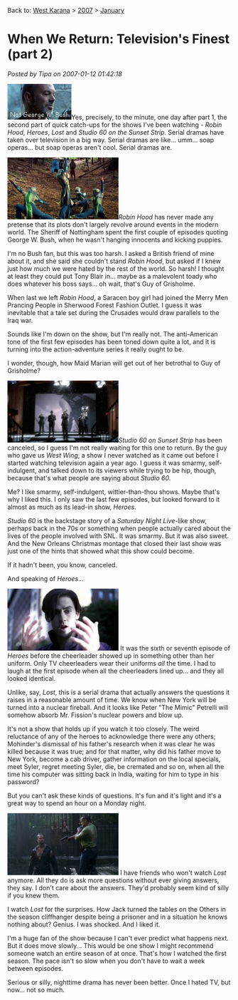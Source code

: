 Back to: [West Karana](/posts/westkarana.md) > [2007](/posts/2007/westkarana.md) > [January](./westkarana.md)
# When We Return: Television's Finest (part 2)

*Posted by Tipa on 2007-01-12 01:42:18*

![sherrif.jpg](../../../uploads/2007/01/sherrif.jpg)Yes, precisely, to the minute, one day after part 1, the second part of quick catch-ups for the shows I've been watching - *Robin Hood*, *Heroes*, *Lost* and *Studio 60 on the Sunset Strip*. Serial dramas have taken over television in a big way. Serial dramas are like... umm... soap operas... but soap operas aren't cool. Serial dramas are.

![robinhood1.jpg](../../../uploads/2007/01/robinhood1.jpg)*Robin Hood* has never made any pretense that its plots don't largely revolve around events in the modern world. The Sheriff of Nottingham spent the first couple of episodes quoting George W. Bush, when he wasn't hanging innocents and kicking puppies.

I'm no Bush fan, but this was too harsh. I asked a British friend of mine about it, and she said she couldn't stand *Robin Hood*, but asked if I knew just how much we were hated by the rest of the world. So harsh! I thought at least they could put Tony Blair in... maybe as a malevolent toady who does whatever his boss says... oh wait, that's Guy of Grisholme.

When last we left *Robin Hood*, a Saracen boy girl had joined the Merry Men Prancing People in Sherwood Forest Fashion Outlet. I guess it was inevitable that a tale set during the Crusades would draw parallels to the Iraq war.

Sounds like I'm down on the show, but I'm really not. The anti-American tone of the first few episodes has been toned down quite a lot, and it is turning into the action-adventure series it really ought to be.

I wonder, though, how Maid Marian will get out of her betrothal to Guy of Grisholme?

![studio601.jpg](../../../uploads/2007/01/studio601.jpg)*Studio 60 on Sunset Strip* has been canceled, so I guess I'm not really waiting for this one to return. By the guy who gave us *West Wing*, a show I never watched as it came out before I started watching television again a year ago. I guess it was smarmy, self-indulgent, and talked down to its viewers while trying to be hip, though, because that's what people are saying about *Studio 60*.

Me? I like smarmy, self-indulgent, wittier-than-thou shows. Maybe that's why I liked this. I only saw the last few episodes, but looked forward to it almost as much as its lead-in show, *Heroes*.

*Studio 60* is the backstage story of a *Saturday Night Live*-like show, perhaps back in the 70s or something when people actually cared about the lives of the people involved with SNL. It was smarmy. But it was also sweet. And the New Orleans Christmas montage that closed their last show was just one of the hints that showed what this show could become.

If it hadn't been, you know, canceled.

And speaking of *Heroes*...

![heroes1.jpg](../../../uploads/2007/01/heroes1.jpg) It was the sixth or seventh episode of *Heroes* before the cheerleader showed up in something other than her uniform. Only TV cheerleaders wear their uniforms *all* the time. I had to laugh at the first episode when all the cheerleaders lined up... and they all looked identical.

Unlike, say, *Lost*, this is a serial drama that actually answers the questions it raises in a reasonable amount of time. We know when New York will be turned into a nuclear fireball. And it looks like Peter "The Mimic" Petrelli will somehow absorb Mr. Fission's nuclear powers and blow up.

It's not a show that holds up if you watch it too closely. The weird reluctance of any of the heroes to acknowledge there were any others; Mohinder's dismissal of his father's research when it was clear he was killed because it was true; and for that matter, why did his father move to New York, become a cab driver, gather information on the local specials, meet Syler, regret meeting Syler, die, be cremated and so on, when all the time his computer was sitting back in India, waiting for him to type in his password?

But you can't ask these kinds of questions. It's fun and it's light and it's a great way to spend an hour on a Monday night.

![lost1.jpg](../../../uploads/2007/01/lost1.jpg) I have friends who won't watch *Lost* anymore. All they do is ask more questions without ever giving answers, they say. I don't care about the answers. They'd probably seem kind of silly if you knew them.

I watch *Lost* for the surprises. How Jack turned the tables on the Others in the season cliffhanger despite being a prisoner and in a situation he knows nothing about? Genius. I was shocked. And I liked it.

I'm a huge fan of the show because I can't ever predict what happens next. But it does move slowly... This would be one show I might recommend someone watch an entire season of at once. That's how I watched the first season. The pace isn't so slow when you don't have to wait a week between episodes.

Serious or silly, nighttime drama has never been better. Once I hated TV, but now... not so much.
